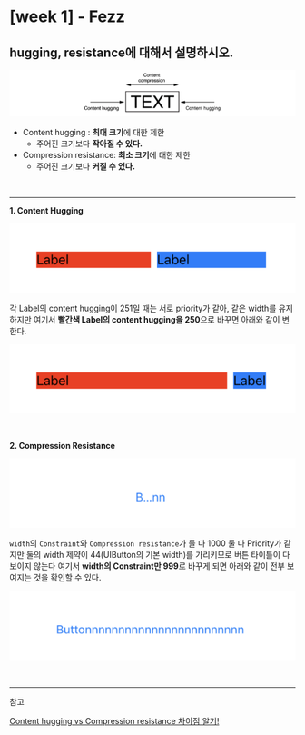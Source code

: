 # [week 1] - Fezz

## hugging, resistance에 대해서 설명하시오.



![img](https://raw.githubusercontent.com/Fezravien/UploadForMarkdown/forUpload/img/img.png)



- Content hugging : **최대 크기**에 대한 제한
  - 주어진 크기보다 **작아질 수 있다.**
- Compression resistance: **최소 크기**에 대한 제한
  - 주어진 크기보다 **커질 수 있다.**

<br/>

---

**1. Content Hugging**



![img](https://raw.githubusercontent.com/Fezravien/UploadForMarkdown/forUpload/img/img-20210627201256634.png)



각 Label의 content hugging이 251일 때는 서로 priority가 같아, 같은 width를 유지
하지만 여기서 **빨간색 Label의 content hugging을 250**으로 바꾸면 아래와 같이 변한다.



![img](https://raw.githubusercontent.com/Fezravien/UploadForMarkdown/forUpload/img/img-20210627201301548.png)



<br/>

**2. Compression Resistance**



![img](https://raw.githubusercontent.com/Fezravien/UploadForMarkdown/forUpload/img/img-20210627201304025.png)



`width`의 `Constraint`와 `Compression resistance`가 둘 다 1000
둘 다 Priority가 같지만 둘의 width 제약이 44(UIButton의 기본 width)를 가리키므로 버튼 타이틀이 다 보이지 않는다
여기서 **width의 Constraint만 999**로 바꾸게 되면 아래와 같이 전부 보여지는 것을 확인할 수 있다.



![img](https://raw.githubusercontent.com/Fezravien/UploadForMarkdown/forUpload/img/img-20210627201308054.png)

<br/>

---

참고 

[Content hugging vs Compression resistance 차이점 알기! ](https://ontheswift.tistory.com/21)

